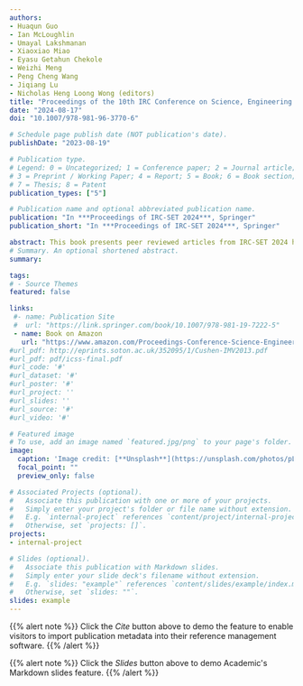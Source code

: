 ```yaml
---
authors:
- Huaqun Guo
- Ian McLoughlin
- Umayal Lakshmanan
- Xiaoxiao Miao
- Eyasu Getahun Chekole
- Weizhi Meng
- Peng Cheng Wang
- Jiqiang Lu
- Nicholas Heng Loong Wong (editors)
title: "Proceedings of the 10th IRC Conference on Science, Engineering and Technology"
date: "2024-08-17"
doi: "10.1007/978-981-96-3770-6"

# Schedule page publish date (NOT publication's date).
publishDate: "2023-08-19"

# Publication type.
# Legend: 0 = Uncategorized; 1 = Conference paper; 2 = Journal article;
# 3 = Preprint / Working Paper; 4 = Report; 5 = Book; 6 = Book section;
# 7 = Thesis; 8 = Patent
publication_types: ["5"]

# Publication name and optional abbreviated publication name.
publication: "In ***Proceedings of IRC-SET 2024***, Springer"
publication_short: "In ***Proceedings of IRC-SET 2024***, Springer"

abstract: This book presents peer reviewed articles from IRC-SET 2024 held on 17August in Singapore. It highlights the contemporary state of research in multi-disciplinary areas of Computer Science, Computer Engineering, Data Science, Electrical and Electronics Engineering, Chemical Engineering, Mechanical Engineering, Physics, Biomedical Sciences, Life Sciences, Medicine, Healthcare, and Business Technology. The papers presented here were shortlisted after extensive rounds of rigorous reviews by a panel of esteemed individuals who are pioneers and experts in their respective domains.
# Summary. An optional shortened abstract.
summary: 

tags:
# - Source Themes
featured: false

links:
 #- name: Publication Site
 #  url: "https://link.springer.com/book/10.1007/978-981-19-7222-5"
 - name: Book on Amazon
   url: "https://www.amazon.com/Proceedings-Conference-Science-Engineering-Technology/dp/9819637694"
#url_pdf: http://eprints.soton.ac.uk/352095/1/Cushen-IMV2013.pdf
#url_pdf: pdf/icss-final.pdf
#url_code: '#'
#url_dataset: '#'
#url_poster: '#'
#url_project: ''
#url_slides: ''
#url_source: '#'
#url_video: '#'

# Featured image
# To use, add an image named `featured.jpg/png` to your page's folder. 
image:
  caption: 'Image credit: [**Unsplash**](https://unsplash.com/photos/pLCdAaMFLTE)'
  focal_point: ""
  preview_only: false

# Associated Projects (optional).
#   Associate this publication with one or more of your projects.
#   Simply enter your project's folder or file name without extension.
#   E.g. `internal-project` references `content/project/internal-project/index.md`.
#   Otherwise, set `projects: []`.
projects:
- internal-project

# Slides (optional).
#   Associate this publication with Markdown slides.
#   Simply enter your slide deck's filename without extension.
#   E.g. `slides: "example"` references `content/slides/example/index.md`.
#   Otherwise, set `slides: ""`.
slides: example
---
```


{{% alert note %}}
Click the *Cite* button above to demo the feature to enable visitors to import publication metadata into their reference management software.
{{% /alert %}}

{{% alert note %}}
Click the *Slides* button above to demo Academic's Markdown slides feature.
{{% /alert %}}

